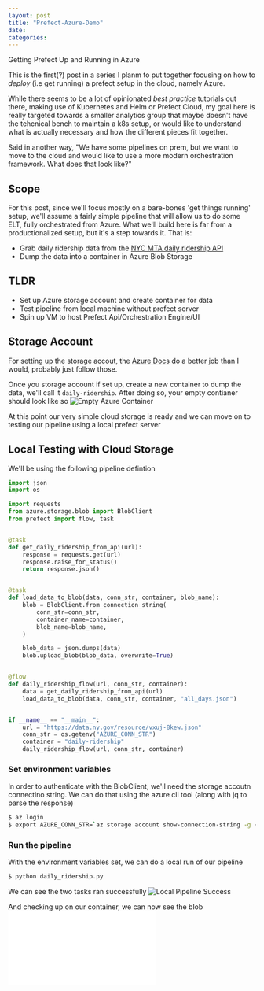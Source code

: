 ```yaml
---
layout: post
title: "Prefect-Azure-Demo"
date: 
categories: 
---
```

Getting Prefect Up and Running in Azure

This is the first(?) post in a series I planm to put together focusing on how
to *deploy* (i.e get running) a prefect setup in the cloud, namely Azure.

While there seems to be a lot of opinionated *best practice* tutorials out
there, making use of Kubernetes and Helm or Prefect Cloud, my goal here is
really targeted towards a smaller analytics group that maybe doesn't have the
tehcnical bench to maintain a k8s setup, or would like to understand what is
actually necessary and how the different pieces fit together.

Said in another way, "We have some pipelines on prem, but we want to move to
the cloud and would like to use a more modern orchestration framework. What
does that look like?"

## Scope
For this post, since we'll focus mostly on a bare-bones 'get things running'
setup, we'll assume a fairly simple pipeline that will allow us to do some ELT,
fully orchestrated from Azure. What we'll build here is far from a
productionalized setup, but it's a step towards it. That is:
* Grab daily ridership data from the [NYC MTA daily ridership
  API](https://data.ny.gov/Transportation/MTA-Daily-Ridership-Data-Beginning-2020/vxuj-8kew)
* Dump the data into a container in Azure Blob Storage

## TLDR
* Set up Azure storage account and create container for data
* Test pipeline from local machine without prefect server
* Spin up VM to host Prefect Api/Orchestration Engine/UI

## Storage Account
For setting up the storage accout, the [Azure
Docs](https://learn.microsoft.com/en-us/azure/storage/common/storage-account-create?tabs=azure-portal)
do a better job than I would, probably just follow those.

Once you storage account if set up, create a new container to dump the data,
we'll call it `daily-ridership`. After doing so, your empty contianer should
look like so
![Empty Azure
Container]({{site.url}}/assets/images/prefect-azure-pt1/azure-container-empty.png)

At this point our very simple cloud storage is ready and we can move on to
testing our pipeline using a local prefect server

## Local Testing with Cloud Storage
We'll be using the following pipeline defintion 

```python
import json
import os

import requests
from azure.storage.blob import BlobClient
from prefect import flow, task


@task
def get_daily_ridership_from_api(url):
    response = requests.get(url)
    response.raise_for_status()
    return response.json()


@task
def load_data_to_blob(data, conn_str, container, blob_name):
    blob = BlobClient.from_connection_string(
        conn_str=conn_str,
        container_name=container,
        blob_name=blob_name,
    )

    blob_data = json.dumps(data)
    blob.upload_blob(blob_data, overwrite=True)


@flow
def daily_ridership_flow(url, conn_str, container):
    data = get_daily_ridership_from_api(url)
    load_data_to_blob(data, conn_str, container, "all_days.json")


if __name__ == "__main__":
    url = "https://data.ny.gov/resource/vxuj-8kew.json"
    conn_str = os.getenv("AZURE_CONN_STR")
    container = "daily-ridership"
    daily_ridership_flow(url, conn_str, container)
```


### Set environment variables
In order to authenticate with the BlobClient, we'll need the storage accoutn
connectino string. We can do that using the azure cli tool (along with jq to
parse the response)

```bash
$ az login
$ export AZURE_CONN_STR=`az storage account show-connection-string -g <resource-group> -n <storage-account-name> | jq -r .connectionString`
```

### Run the pipeline
With the environment variables set, we can do a local run of our pipeline

```bash
$ python daily_ridership.py
```

We can see the two tasks ran successfully ![Local Pipeline
Success]({{site.url}}/assets/images/prefect-azure-pt1/local-pipeline-success.png)

And checking up on our container, we can now see the blob ![Azure Container
with
Blob]({{site.url}}/assets/images/prefect-azure-pt1/azure-container-all_days-blob.json)
